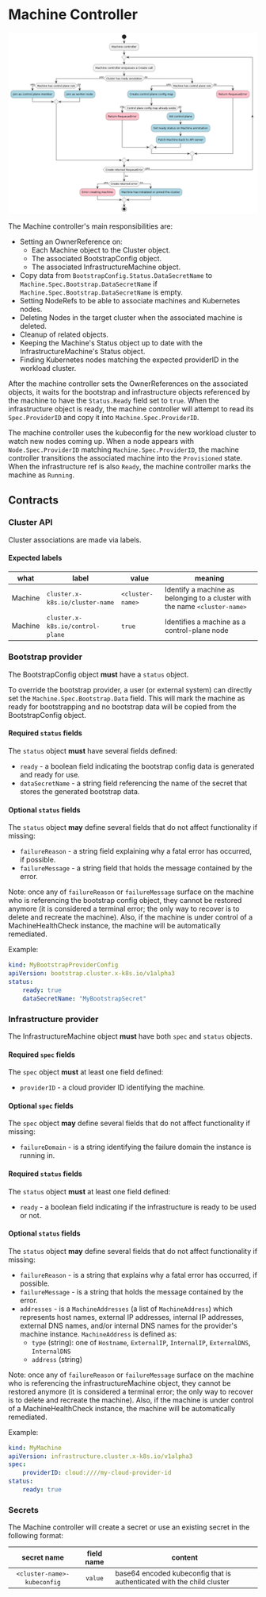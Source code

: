 # Machine  Controller

![](../../../images/cluster-admission-machine-controller.png)

The Machine controller's main responsibilities are:

* Setting an OwnerReference on:
    * Each Machine object to the Cluster object.
    * The associated BootstrapConfig object.
    * The associated InfrastructureMachine object.
* Copy data from `BootstrapConfig.Status.DataSecretName` to `Machine.Spec.Bootstrap.DataSecretName` if
`Machine.Spec.Bootstrap.DataSecretName` is empty.
* Setting NodeRefs to be able to associate machines and Kubernetes nodes.
* Deleting Nodes in the target cluster when the associated machine is deleted.
* Cleanup of related objects.
* Keeping the Machine's Status object up to date with the InfrastructureMachine's Status object.
* Finding Kubernetes nodes matching the expected providerID in the workload cluster.

After the machine controller sets the OwnerReferences on the associated objects, it waits for the bootstrap
and infrastructure objects referenced by the machine to have the `Status.Ready` field set to `true`. When
the infrastructure object is ready, the machine controller will attempt to read its `Spec.ProviderID` and
copy it into `Machine.Spec.ProviderID`.

The machine controller uses the kubeconfig for the new workload cluster to watch new nodes coming up.
When a node appears with `Node.Spec.ProviderID` matching `Machine.Spec.ProviderID`, the machine controller
transitions the associated machine into the `Provisioned` state. When the infrastructure ref is also
`Ready`, the machine controller marks the machine as `Running`.

## Contracts

### Cluster API

Cluster associations are made via labels.

#### Expected labels

| what | label | value | meaning |
| --- | --- | --- | --- |
| Machine | `cluster.x-k8s.io/cluster-name` | `<cluster-name>` | Identify a machine as belonging to a cluster with the name `<cluster-name>`|
| Machine | `cluster.x-k8s.io/control-plane` | `true` | Identifies a machine as a control-plane node |

### Bootstrap provider

The BootstrapConfig object **must** have a `status` object.

To override the bootstrap provider, a user (or external system) can directly set the `Machine.Spec.Bootstrap.Data`
field. This will mark the machine as ready for bootstrapping and no bootstrap data will be copied from the
BootstrapConfig object.

#### Required `status` fields

The `status` object **must** have several fields defined:

* `ready` - a boolean field indicating the bootstrap config data is generated and ready for use.
* `dataSecretName` - a string field referencing the name of the secret that stores the generated bootstrap data.

#### Optional `status` fields

The `status` object **may** define several fields that do not affect functionality if missing:

* `failureReason` - a string field explaining why a fatal error has occurred, if possible.
* `failureMessage` - a string field that holds the message contained by the error.

Note: once any of `failureReason` or `failureMessage` surface on the machine who is referencing the bootstrap config object, 
they cannot be restored anymore (it is considered a terminal error; the only way to recover is to delete and recreate the machine). 
Also, if the machine is under control of a MachineHealthCheck instance, the machine will be automatically remediated.

Example:

```yaml
kind: MyBootstrapProviderConfig
apiVersion: bootstrap.cluster.x-k8s.io/v1alpha3
status:
    ready: true
    dataSecretName: "MyBootstrapSecret"
```

### Infrastructure provider

The InfrastructureMachine object **must** have both `spec` and `status` objects.

#### Required `spec` fields

The `spec` object **must** at least one field defined:

* `providerID` - a cloud provider ID identifying the machine.

#### Optional `spec` fields

The `spec` object **may** define several fields that do not affect functionality if missing:

* `failureDomain` - is a string identifying the failure domain the instance is running in.

#### Required `status` fields

The `status` object **must** at least one field defined:

* `ready` - a boolean field indicating if the infrastructure is ready to be used or not.

#### Optional `status` fields

The `status` object **may** define several fields that do not affect functionality if missing:

* `failureReason` - is a string that explains why a fatal error has occurred, if possible.
* `failureMessage` - is a string that holds the message contained by the error.
* `addresses` - is a `MachineAddresses` (a list of `MachineAddress`) which represents host names, external IP addresses, internal IP addresses,
external DNS names, and/or internal DNS names for the provider's machine instance. `MachineAddress` is
defined as:
    - `type` (string): one of `Hostname`, `ExternalIP`, `InternalIP`, `ExternalDNS`, `InternalDNS`
    - `address` (string)

Note: once any of `failureReason` or `failureMessage` surface on the machine who is referencing the infrastructureMachine object, 
they cannot be restored anymore (it is considered a terminal error; the only way to recover is to delete and recreate the machine). 
Also, if the machine is under control of a MachineHealthCheck instance, the machine will be automatically remediated.

Example:
```yaml
kind: MyMachine
apiVersion: infrastructure.cluster.x-k8s.io/v1alpha3
spec:
    providerID: cloud:////my-cloud-provider-id
status:
    ready: true
```

### Secrets

The Machine controller will create a secret or use an existing secret in the following format:

| secret name | field name | content |
|:---:|:---:|---|
|`<cluster-name>-kubeconfig`|`value`|base64 encoded kubeconfig that is authenticated with the child cluster|
